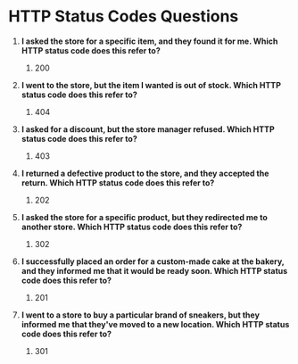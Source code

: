 # HTTP Status Codes Questions

1. **I asked the store for a specific item, and they found it for me. Which HTTP status code does this refer to?**
   1. 200


2. **I went to the store, but the item I wanted is out of stock. Which HTTP status code does this refer to?**
   1. 404


3. **I asked for a discount, but the store manager refused. Which HTTP status code does this refer to?**
   1. 403


4. **I returned a defective product to the store, and they accepted the return. Which HTTP status code does this refer to?**
   1. 202


5. **I asked the store for a specific product, but they redirected me to another store. Which HTTP status code does this refer to?**
   1. 302


6. **I successfully placed an order for a custom-made cake at the bakery, and they informed me that it would be ready soon. Which HTTP status code does this refer to?**
   1. 201


7. **I went to a store to buy a particular brand of sneakers, but they informed me that they've moved to a new location. Which HTTP status code does this refer to?**
   1. 301
